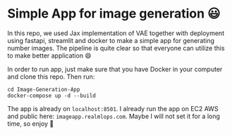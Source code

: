 Simple App for image generation :smiley:
====

In this repo, we used Jax implementation of VAE together with deployment using fastapi, streamlit and docker to make a simple app for generating number images. The pipeline is quite clear so that everyone can utilize this to make better application :smile:  

In order to run app, just make sure that you have Docker in your computer and clone this repo. 
Then run:

```
cd Image-Generation-App
docker-compose up -d --build
``` 

The app is already on `localhost:8501`. I already run the app on EC2 AWS and public here: `imageapp.realmlops.com`. Maybe I will not set it for a long time, so enjoy 🥲
